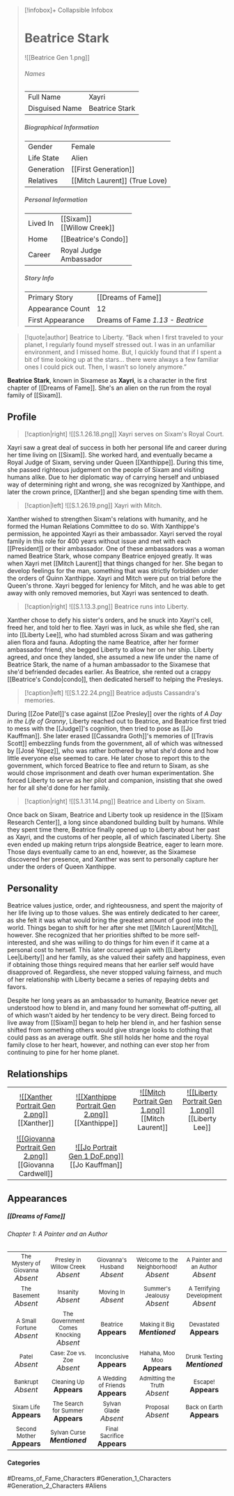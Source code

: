> [!infobox]+ Collapsible Infobox
> # Beatrice Stark
> ![[Beatrice Gen 1.png]] 
> ###### Names 
> |  |  | 
> | ---- | ---- | 
> | Full Name | Xayri
> | Disguised Name | Beatrice Stark | 
>
> ##### Biographical Information
> |  |  | 
> | ---- | ---- | 
> | Gender | Female | 
> | Life State | Alien |
> | Generation | [[First Generation]] |
> | Relatives | [[Mitch Laurent]] (True Love)
> 
> ##### Personal Information
> |  |  | 
> | ---- | ---- | 
> | Lived In |[[Sixam]]<br>[[Willow Creek]]| 
> | Home |[[Beatrice's Condo]]| 
> | Career |Royal Judge<br>Ambassador| 
> 
> ##### Story Info
> |  |  | 
> | ---- | ---- | 
> | Primary Story | [[Dreams of Fame]] | 
> | Appearance Count | 12 | 
> | First Appearance | Dreams of Fame *1.13 - Beatrice*

> [!quote|author] Beatrice to Liberty.
> “Back when I first traveled to your planet, I regularly found myself stressed out. I was in an unfamiliar environment, and I missed home. But, I quickly found that if I spent a bit of time looking up at the stars… there were always a few familiar ones I could pick out. Then, I wasn’t so lonely anymore.”

**Beatrice Stark**, known in Sixamese as **Xayri**, is a character in the first chapter of [[Dreams of Fame]]. She's an alien on the run from the royal family of [[Sixam]].

## Profile
> [!caption|right]
> ![[S.1.26.18.png]] 
> Xayri serves on Sixam's Royal Court.

Xayri saw a great deal of success in both her personal life and career during her time living on [[Sixam]]. She worked hard, and eventually became a Royal Judge of Sixam, serving under Queen [[Xanthippe]]. During this time, she passed righteous judgement on the people of Sixam and visiting humans alike. Due to her diplomatic way of carrying herself and unbiased way of determining right and wrong, she was recognized by Xanthippe, and later the crown prince, [[Xanther]] and she began spending time with them.

> [!caption|left]
> ![[S.1.26.19.png]] 
>  Xayri with Mitch.

Xanther wished to strengthen Sixam's relations with humanity, and he formed the Human Relations Committee to do so. With Xanthippe's permission, he appointed Xayri as their ambassador. Xayri served the royal family in this role for 400 years without issue and met with each [[President]] or their ambassador. One of these ambassadors was a woman named Beatrice Stark, whose company Beatrice enjoyed greatly. It was when Xayri met [[Mitch Laurent]] that things changed for her. She began to develop feelings for the man, something that was strictly forbidden under the orders of Quinn Xanthippe. Xayri and Mitch were put on trial before the Queen's throne. Xayri begged for leniency for Mitch, and he was able to get away with only removed memories, but Xayri was sentenced to death. 

> [!caption|right]
> ![[S.1.13.3.png]] 
> Beatrice runs into Liberty.

Xanther chose to defy his sister's orders, and he snuck into Xayri's cell, freed her, and told her to flee. Xayri was in luck, as while she fled, she ran into [[Liberty Lee]], who had stumbled across Sixam and was gathering alien flora and fauna. Adopting the name Beatrice, after her former ambassador friend, she begged Liberty to allow her on her ship. Liberty agreed, and once they landed, she assumed a new life under the name of Beatrice Stark, the name of a human ambassador to the Sixamese that she'd befriended decades earlier. As Beatrice, she rented out a crappy [[Beatrice's Condo|condo]], then dedicated herself to helping the Presleys.

> [!caption|left]
> ![[S.1.22.24.png]] 
>  Beatrice adjusts Cassandra's memories.

During [[Zoe Patel]]'s case against [[Zoe Presley]] over the rights of *A Day in the Life of Granny*, Liberty reached out to Beatrice, and Beatrice first tried to mess with the [[Judge]]'s cognition, then tried to pose as [[Jo Kauffman]]. She later erased [[Cassandra Goth]]'s memories of [[Travis Scott]] embezzling funds from the government, all of which was witnessed by [[José Yépez]], who was rather bothered by what she'd done and how little everyone else seemed to care. He later chose to report this to the government, which forced Beatrice to flee and return to Sixam, as she would chose imprisonment and death over human experimentation. She forced Liberty to serve as her pilot and companion, insisting that she owed her for all she'd done for her family.

> [!caption|right]
> ![[S.1.31.14.png]] 
> Beatrice and Liberty on Sixam.

Once back on Sixam, Beatrice and Liberty took up residence in the [[Sixam Research Center]], a long since abandoned building built by humans. While they spent time there, Beatrice finally opened up to Liberty about her past as Xayri, and the customs of her people, all of which fascinated Liberty. She even ended up making return trips alongside Beatrice, eager to learn more. Those days eventually came to an end, however, as the Sixamese discovered her presence, and Xanther was sent to personally capture her under the orders of Queen Xanthippe. 

## Personality
Beatrice values justice, order, and righteousness, and spent the majority of her life living up to those values. She was entirely dedicated to her career, as she felt it was what would bring the greatest amount of good into the world. Things began to shift for her after she met [[Mitch Laurent|Mitch]], however. She recognized that her priorities shifted to be more self-interested, and she was willing to do things for him even if it came at a personal cost to herself. This later occurred again with [[Liberty Lee|Liberty]] and her family, as she valued their safety and happiness, even if obtaining those things required means that her earlier self would have disapproved of. Regardless, she never stopped valuing fairness, and much of her relationship with Liberty became a series of repaying debts and favors.

Despite her long years as an ambassador to humanity, Beatrice never get understood how to blend in, and many found her somewhat off-putting, all of which wasn't aided by her tendency to be very direct. Being forced to live away from [[Sixam]] began to help her blend in, and her fashion sense shifted from something others would give strange looks to clothing that could pass as an average outfit. She still holds her home and the royal family close to her heart, however, and nothing can ever stop her from continuing to pine for her home planet.

## Relationships
| | | | |
| ------------------------------------------------------------- | -------------------------------------------- | ------------------------------------------ | --------------------------------------------- |
|<center>[![[Xanther Portrait Gen 2.png]]](<Xanther>)<br>[[Xanther]]|<center>[![[Xanthippe Portrait Gen 2.png]]](<Xanthippe>)<br>[[Xanthippe]]|<center>[![[Mitch Portrait Gen 1.png]]](<Mitch Laurent>)<br>[[Mitch Laurent]]|<center>[![[Liberty Portrait Gen 1.png]]](<Liberty Lee>)<br>[[Liberty Lee]]|
|<center>[![[Giovanna Portrait Gen 2.png]]](<Giovanna Cardwell>)<br>[[Giovanna Cardwell]]|<center>[![[Jo Portrait Gen 1 DoF.png]]](<Jo Kauffman>)<br>[[Jo Kauffman]]|

## Appearances
##### [[Dreams of Fame]]
###### Chapter 1: A Painter and an Author
|                                                                       |                                                                             |                                                                       |                                                                            |                                                                        |
| --------------------------------------------------------------------- | --------------------------------------------------------------------------- | --------------------------------------------------------------------- | -------------------------------------------------------------------------- | ---------------------------------------------------------------------- |
| <center><font size=2>The Mystery of Giovanna<br><font size=3>*Absent* | <center><font size=2>Presley in Willow Creek<br><font size=3>*Absent*       | <center><font size=2>Giovanna's Husband<br><font size=3>*Absent*      | <center><font size=2>Welcome to the Neighborhood!<br><font size=3>*Absent* | <center><font size=2>A Painter and an Author<br><font size=3>*Absent*  |
| <center><font size=2>The Basement<br><font size=3>*Absent*            | <center><font size=2>Insanity<br><font size=3>*Absent*                      | <center><font size=2>Moving In<br><font size=3>*Absent*               | <center><font size=2>Summer's Jealousy<br><font size=3>*Absent*            | <center><font size=2>A Terrifying Development<br><font size=3>*Absent* |
| <center><font size=2>A Small Fortune<br><font size=3>*Absent*         | <center><font size=2>The Government Comes Knocking<br><font size=3>*Absent* | <center><font size=2>Beatrice<br><font size=3>**Appears**             | <center><font size=2>Making it Big<br><font size=3>***Mentioned***         | <center><font size=2>Devastated<br><font size=3>**Appears**            |
| <center><font size=2>Patel<br><font size=3>*Absent*                   | <center><font size=2>Case: Zoe vs. Zoe<br><font size=3>*Absent*             | <center><font size=2>Inconclusive<br><font size=3>**Appears**         | <center><font size=2>Hahaha, Moo Moo<br><font size=3>**Appears**           | <center><font size=2>Drunk Texting<br><font size=3>***Mentioned***     |
| <center><font size=2>Bankrupt<br><font size=3>*Absent*                | <center><font size=2>Cleaning Up<br><font size=3>**Appears**                | <center><font size=2>A Wedding of Friends<br><font size=3>**Appears** | <center><font size=2>Admitting the Truth<br><font size=3>*Absent*          | <center><font size=2>Escape!<br><font size=3>**Appears**               |
| <center><font size=2>Sixam Life<br><font size=3>**Appears**           | <center><font size=2>The Search for Summer<br><font size=3>**Appears**      | <center><font size=2>Sylvan Glade<br><font size=3>*Absent*            | <center><font size=2>Proposal<br><font size=3>*Absent*                     | <center><font size=2>Back on Earth<br><font size=3>**Appears**         |
| <center><font size=2>Second Mother<br><font size=3>**Appears**        | <center><font size=2>Sylvan Curse<br><font size=3>***Mentioned***           | <center><font size=2>Final Sacrifice<br><font size=3>**Appears**      |                                                                            |                                                                        |
#### Categories
#Dreams_of_Fame_Characters #Generation_1_Characters #Generation_2_Characters #Aliens